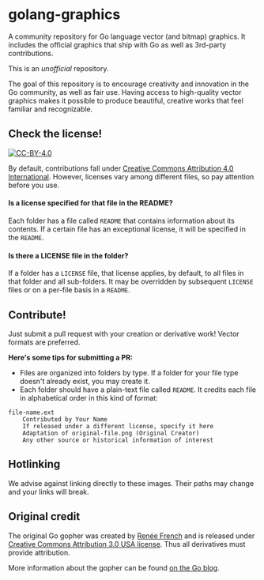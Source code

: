 golang-graphics
================

A community repository for Go language vector (and bitmap) graphics. It includes the official graphics that ship with Go as well as 3rd-party contributions.

This is an *unofficial* repository.

The goal of this repository is to encourage creativity and innovation in the Go community, as well as fair use. Having access to high-quality vector graphics makes it possible to produce beautiful, creative works that feel familiar and recognizable.



## Check the license!

[![CC-BY-4.0](http://i.creativecommons.org/l/by/4.0/88x31.png)](http://creativecommons.org/licenses/by/4.0)

By default, contributions fall under [Creative Commons Attribution 4.0 International](http://creativecommons.org/licenses/by/4.0). However, licenses vary among different files, so pay attention before you use.


#### Is a license specified for that file in the README?

Each folder has a file called `README` that contains information about its contents. If a certain file has an exceptional license, it will be specified in the `README`.



#### Is there a LICENSE file in the folder?

If a folder has a `LICENSE` file, that license applies, by default, to all files in that folder and all sub-folders. It may be overridden by subsequent `LICENSE` files or on a per-file basis in a `README`.




## Contribute!

Just submit a pull request with your creation or derivative work! Vector formats are preferred.

**Here's some tips for submitting a PR:**

- Files are organized into folders by type. If a folder for your file type doesn't already exist, you may create it.
- Each folder should have a plain-text file called `README`. It credits each file in alphabetical order in this kind of format:
```
file-name.ext
	Contributed by Your Name
	If released under a different license, specify it here
	Adaptation of original-file.png (Original Creator)
	Any other source or historical information of interest
```


## Hotlinking

We advise against linking directly to these images. Their paths may change and your links will break.



## Original credit

The original Go gopher was created by [Renée French](http://reneefrench.blogspot.com) and is released under [Creative Commons Attribution 3.0 USA license](http://creativecommons.org/licenses/by/3.0/us). Thus all derivatives must provide attribution.

More information about the gopher can be found [on the Go blog](http://blog.golang.org/gopher).
